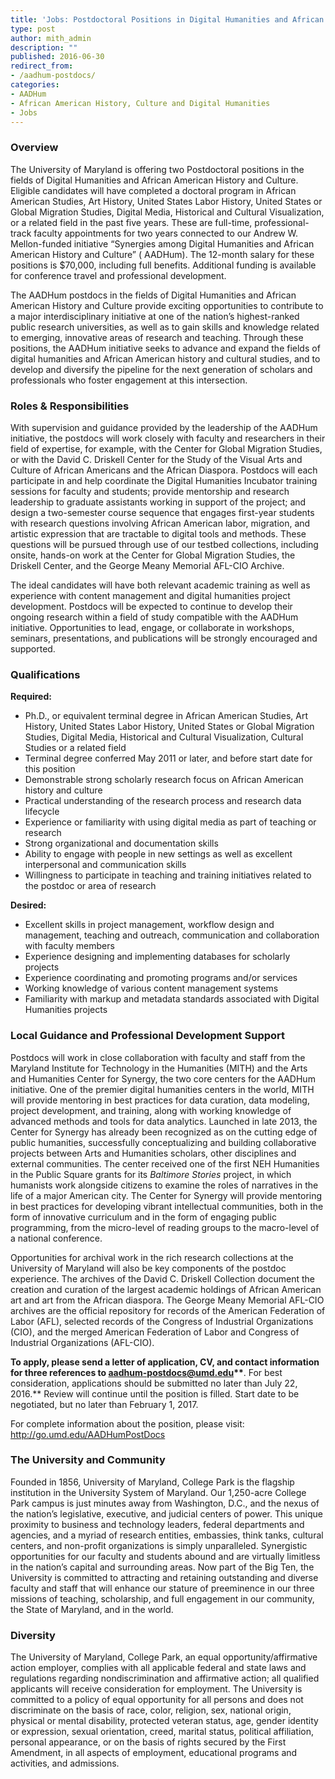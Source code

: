```yaml
---
title: 'Jobs: Postdoctoral Positions in Digital Humanities and African American History and Culture'
type: post
author: mith_admin
description: ""
published: 2016-06-30
redirect_from: 
- /aadhum-postdocs/
categories:
- AADHum
- African American History, Culture and Digital Humanities
- Jobs
---
```

### Overview

The University of Maryland is offering two Postdoctoral positions in the fields of Digital Humanities and African American History and Culture. Eligible candidates will have completed a doctoral program in African American Studies, Art History, United States Labor History, United States or Global Migration Studies, Digital Media, Historical and Cultural Visualization, or a related field in the past five years. These are full-time, professional-track faculty appointments for two years connected to our Andrew W. Mellon-funded initiative “Synergies among Digital Humanities and African American History and Culture” ( AADHum). The 12-month salary for these positions is \$70,000, including full benefits. Additional funding is available for conference travel and professional development.

The AADHum postdocs in the fields of Digital Humanities and African American History and Culture provide exciting opportunities to contribute to a major interdisciplinary initiative at one of the nation’s highest-ranked public research universities, as well as to gain skills and knowledge related to emerging, innovative areas of research and teaching. Through these positions, the AADHum initiative seeks to advance and expand the fields of digital humanities and African American history and cultural studies, and to develop and diversify the pipeline for the next generation of scholars and professionals who foster engagement at this intersection.

### Roles & Responsibilities

With supervision and guidance provided by the leadership of the AADHum initiative, the postdocs will work closely with faculty and researchers in their field of expertise, for example, with the Center for Global Migration Studies, or with the David C. Driskell Center for the Study of the Visual Arts and Culture of African Americans and the African Diaspora. Postdocs will each participate in and help coordinate the Digital Humanities Incubator training sessions for faculty and students; provide mentorship and research leadership to graduate assistants working in support of the project; and design a two-semester course sequence that engages first-year students with research questions involving African American labor, migration, and artistic expression that are tractable to digital tools and methods. These questions will be pursued through use of our testbed collections, including onsite, hands-on work at the Center for Global Migration Studies, the Driskell Center, and the George Meany Memorial AFL-CIO Archive.

The ideal candidates will have both relevant academic training as well as experience with content management and digital humanities project development. Postdocs will be expected to continue to develop their ongoing research within a field of study compatible with the AADHum initiative. Opportunities to lead, engage, or collaborate in workshops, seminars, presentations, and publications will be strongly encouraged and supported.

### Qualifications

**Required:**

- Ph.D., or equivalent terminal degree in African American Studies, Art History, United States Labor History, United States or Global Migration Studies, Digital Media, Historical and Cultural Visualization, Cultural Studies or a related field
- Terminal degree conferred May 2011 or later, and before start date for this position
- Demonstrable strong scholarly research focus on African American history and culture
- Practical understanding of the research process and research data lifecycle
- Experience or familiarity with using digital media as part of teaching or research
- Strong organizational and documentation skills
- Ability to engage with people in new settings as well as excellent interpersonal and communication skills
- Willingness to participate in teaching and training initiatives related to the postdoc or area of research

**Desired:**

- Excellent skills in project management, workflow design and management, teaching and outreach, communication and collaboration with faculty members
- Experience designing and implementing databases for scholarly projects
- Experience coordinating and promoting programs and/or services
- Working knowledge of various content management systems
- Familiarity with markup and metadata standards associated with Digital Humanities projects

### Local Guidance and Professional Development Support

Postdocs will work in close collaboration with faculty and staff from the Maryland Institute for Technology in the Humanities (MITH) and the Arts and Humanities Center for Synergy, the two core centers for the AADHum initiative. One of the premier digital humanities centers in the world, MITH will provide mentoring in best practices for data curation, data modeling, project development, and training, along with working knowledge of advanced methods and tools for data analytics. Launched in late 2013, the Center for Synergy has already been recognized as on the cutting edge of public humanities, successfully conceptualizing and building collaborative projects between Arts and Humanities scholars, other disciplines and external communities. The center received one of the first NEH Humanities in the Public Square grants for its _Baltimore Stories_ project, in which humanists work alongside citizens to examine the roles of narratives in the life of a major American city. The Center for Synergy will provide mentoring in best practices for developing vibrant intellectual communities, both in the form of innovative curriculum and in the form of engaging public programming, from the micro-level of reading groups to the macro-level of a national conference.

Opportunities for archival work in the rich research collections at the University of Maryland will also be key components of the postdoc experience. The archives of the David C. Driskell Collection document the creation and curation of the largest academic holdings of African American art and art from the African diaspora. The George Meany Memorial AFL-CIO archives are the official repository for records of the American Federation of Labor (AFL), selected records of the Congress of Industrial Organizations (CIO), and the merged American Federation of Labor and Congress of Industrial Organizations (AFL-CIO).

**To apply, please send a letter of application, CV, and contact information for three references to [aadhum-postdocs@umd.edu](mailto:aadhum-postdocs@umd.edu)\*\***. For best consideration, applications should be submitted no later than July 22, 2016.\*\* Review will continue until the position is filled. Start date to be negotiated, but no later than February 1, 2017.

For complete information about the position, please visit: <http://go.umd.edu/AADHumPostDocs>

### The University and Community

Founded in 1856, University of Maryland, College Park is the flagship institution in the University System of Maryland. Our 1,250-acre College Park campus is just minutes away from Washington, D.C., and the nexus of the nation’s legislative, executive, and judicial centers of power. This unique proximity to business and technology leaders, federal departments and agencies, and a myriad of research entities, embassies, think tanks, cultural centers, and non-profit organizations is simply unparalleled. Synergistic opportunities for our faculty and students abound and are virtually limitless in the nation’s capital and surrounding areas. Now part of the Big Ten, the University is committed to attracting and retaining outstanding and diverse faculty and staff that will enhance our stature of preeminence in our three missions of teaching, scholarship, and full engagement in our community, the State of Maryland, and in the world.

### Diversity

The University of Maryland, College Park, an equal opportunity/affirmative action employer, complies with all applicable federal and state laws and regulations regarding nondiscrimination and affirmative action; all qualified applicants will receive consideration for employment. The University is committed to a policy of equal opportunity for all persons and does not discriminate on the basis of race, color, religion, sex, national origin, physical or mental disability, protected veteran status, age, gender identity or expression, sexual orientation, creed, marital status, political affiliation, personal appearance, or on the basis of rights secured by the First Amendment, in all aspects of employment, educational programs and activities, and admissions.
